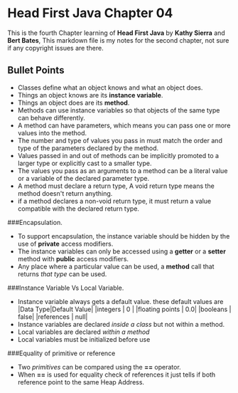 Head First Java Chapter 04
=====
This is the fourth Chapter learning of **Head First Java** by **Kathy Sierra** and **Bert Bates**, 
This markdown file is my notes for the second chapter, not sure if any copyright issues are there.

Bullet Points
-

* Classes define what an object knows and what an object does.
* Things an object knows are its **instance variable**.
* Things an object does are its **method**.
* Methods can use instance variables so that objects of the same type can behave differently.
* A method can have parameters, which means you can pass one or more values into the method.
* The number and type of values you pass in must match the order and type of the parameters declared by the method.
* Values passed in and out of methods can be implicitly promoted to a larger type or explicitly cast to a smaller type.
* The values you pass as an arguments to a method can be a literal value or a variable of the declared parameter type.
* A method must declare a return type, A void return type means the method doesn't return anything.
* if a method declares a non-void return type, it must return a value compatible with the declared return type.

###Encapsulation.
* To support encapsulation, the instance variable should be hidden by the use of **private** access modifiers.
* The instance variables can only be accessed using a **getter** or a **setter** method with **public** access modifiers.
* Any place where a particular value can be used, a **method** call that returns *that type* can be used.

###Instance Variable Vs Local Variable.
* Instance variable always gets a default value. these default values are
|Data Type|Default Value|
|integers | 0 |
|floating points | 0.0|
|booleans | false|
|references | null|
* Instance variables are declared *inside a class* but not within a method.
* Local variables are declared *within a method*
* Local variables must be initialized before use

###Equality of primitive or reference
* Two *primitives* can be compared using the **==** operator.
* When **==** is used for equality check of references it just tells if both reference point to the same Heap Address.

